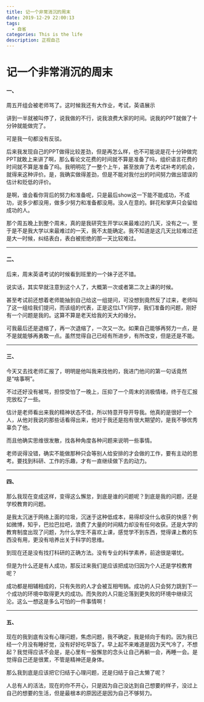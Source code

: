 ```yaml
---
title: 记一个非常消沉的周末
date: 2019-12-29 22:00:13
tags:
  - 自省
categories: This is the life
description: 正视自己
---
```


# 记一个非常消沉的周末

#### 一、

周五开组会被老师骂了。这时候我还有大作业，考试，英语展示

讲到一半就被叫停了，说我做的不行，说我浪费大家的时间。说我的PPT就做了十分钟就能做完了。

可是我一句都没有反驳。

后来我发现自己的PPT做得比较差劲，但是再怎么样，也不可能说是花十分钟做完PPT就敢上来讲了啊，那么看论文花费的时间就不算是准备了吗，组织语言花费的时间就不算是准备了吗。我明明花了一整个上午，甚至放弃了去考试补考的机会，就得来这种评价。是，我确实做得差劲，但是不能对我付出的时间努力做出错误的估计和贬低的评价。

是啊，谁会看你背后的努力和准备呢，只是最后show这一下能不能成功，不成功，说多少都没用，做多少努力和准备都没用。没人在意的。鲜花和掌声只会留给成功的人。

那个周五晚上到整个周末，真的是我研究生开学以来最难过的几天，没有之一。至于是不是我大学以来最难过的一天，我不太能确定。我不知道是这几天比较难过还是大一时候，纠结表白，表白被拒绝的那一天比较难过。

---

#### 二、

后来，周末英语考试的时候看到班里的一个妹子还不错。

说实话，其实早就注意到这个人了，大概第一次或者第二次上课的时候。

甚至考试前还想着老师能抽到自己给这一组提问，可没想到竟然反了过来，老师叫了这一组给我们提问，而该组的代表，正是这位LTY同学，我们准备的问题，刚好有一个问题是我的。这算不算是老天给我的天大的缘分。

可我最后还是退缩了，再一次退缩了，一次又一次。如果自己能够再努力一点，是不是就能够再勇敢一点。虽然觉得自己已经有所进步，有所改变，但是还是不能。

----

#### 三、

今天又去找老师汇报了，明明是他叫我来找他的，我进门他问的第一句话竟然是“啥事啊”。

不过还好没有被骂，担惊受怕了一晚上，压抑了一个周末的消极情绪，终于在汇报完放松了一些。

估计是老师看出来我的精神状态不佳，所以特意开导开导我。他真的是很好一个人，从他对我说的那些话看得出来，他对于我还是抱有很大期望的，是我不够优秀辜负了他。

而且他确实思维很发散，找各种角度各种问题来说明一些事情。

老师说得没错，确实不能做那种只会等别人给安排的才会做的工作，要有主动的思考。要找到科研、工作的乐趣，才有一直继续做下去的动力。

---

#### 四、

那么我现在变成这样，变得这么懈怠，到底是谁的问题呢？到底是我的问题，还是学校教育的问题。

是我太沉迷于网络上面的垃圾，沉迷于这种低成本，易得却没什么收获的快感？例如微博，知乎，巴拉巴拉吧，浪费了大量的时间精力却没有任何收获。还是大学的教育制度出现了问题，为什么学生不喜欢上课，感觉学不到东西，觉得课上教的东西没有用，更没有培养出关于科学的思维。

到现在还是没有找打科研的正确方法。没有专业的科学素养，前途很是堪忧。

但是为什么还是有人成功，那反过来我们是应该把成功归因为个人还是学校教育呢？

成功都是相辅相成的，只有失败的人才会被互相甩锅。成功的人只会努力跳到下一个成功的环境中取得更大的成功。而失败的人只能沦落到更失败的环境中继续沉沦。这么一想这是多么可怕的一件事情啊！

----

#### 五、

现在的我到底有没有心理问题，焦虑问题，我不确定，我是倾向于有的。因为我已经一个月没有睡好觉，没有好好吃早饭了。早上起不来难道是因为天气冷了，不想起？我觉得应该不会是，是心里有一股懈怠的念头让自己再躺一会，再睡一会。是觉得自己还是很累，不管是精神还是身体。

那么我到底是应该把它归结于心理问题，还是归结于自己太懒了呢？

人总有人的活法，现在的你不开心，只是因为自己没达到自己想要的样子，没过上自己的想要的生活，但是最根本的原因还是因为自己不够努力。

